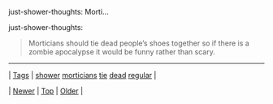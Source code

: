 <!--
title: just-shower-thoughts
date: 2020-06-28T15:27:00.098Z
tags: shower, morticians, tie, dead, regular
-->


just-shower-thoughts: Morti...

<p>just-shower-thoughts:</p>

<blockquote><p>Morticians should tie dead people’s shoes together so if there is a zombie apocalypse it would be funny rather than scary.</p></blockquote>

<!--BOTTOM-POST-NAVIGATION-->
---

| [Tags](tags.md) | [shower](tag-shower.md) [morticians](tag-morticians.md) [tie](tag-tie.md) [dead](tag-dead.md) [regular](tag-regular.md) |

| [Newer](132813609208.md) | [Top](index.md) | [Older](132824642986.md) |